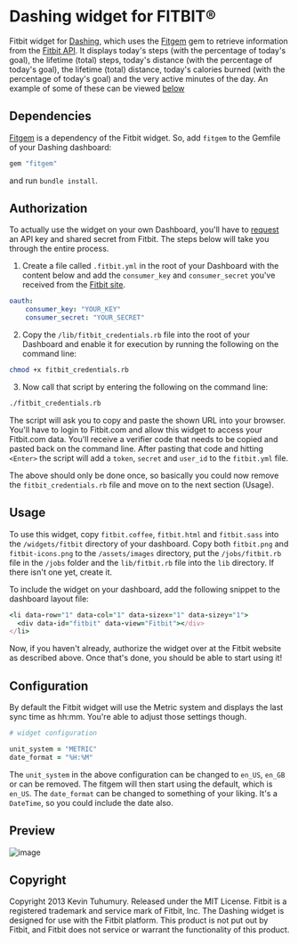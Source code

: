 # Dashing widget for FITBIT®

Fitbit widget for [Dashing](http://shopify.github.com/dashing), which uses the [Fitgem](https://github.com/whazzmaster/fitgem) gem to retrieve information from the [Fitbit API](https://dev.fitbit.com/). It displays today's steps (with the percentage of today's goal), the lifetime (total) steps, today's distance (with the percentage of today's goal), the lifetime (total) distance, today's calories burned (with the percentage of today's goal) and the very active minutes of the day. An example of some of these can be viewed [below](https://github.com/kevintuhumury/dashing-fitbit#preview)

## Dependencies

[Fitgem](https://github.com/whazzmaster/fitgem) is a dependency of the Fitbit widget. So, add `fitgem` to the Gemfile of your Dashing dashboard:

```ruby
gem "fitgem"
```

and run `bundle install`.

## Authorization

To actually use the widget on your own Dashboard, you'll have to [request](https://dev.fitbit.com/apps/new) an API key and shared secret from Fitbit. The steps below will take you through the entire process.

1. Create a file called `.fitbit.yml` in the root of your Dashboard with the content below and add the `consumer_key` and `consumer_secret` you've received from the [Fitbit site](https://dev.fitbit.com/apps/new).

  ```yaml
  oauth:
      consumer_key: "YOUR_KEY"
      consumer_secret: "YOUR_SECRET"
  ```

2. Copy the `/lib/fitbit_credentials.rb` file into the root of your Dashboard and enable it for execution by running the following on the command line:

  ```bash
  chmod +x fitbit_credentials.rb
  ```

3. Now call that script by entering the following on the command line:

  ```bash
  ./fitbit_credentials.rb
  ```

The script will ask you to copy and paste the shown URL into your browser. You'll have to login to Fitbit.com and allow this widget to access your Fitbit.com data. You'll receive a verifier code that needs to be copied and pasted back on the command line. After pasting that code and hitting `<Enter>` the script will add a `token`, `secret` and `user_id` to the `fitbit.yml` file.

The above should only be done once, so basically you could now remove the `fitbit_credentials.rb` file and move on to the next section (Usage).

## Usage

To use this widget, copy `fitbit.coffee`, `fitbit.html` and `fitbit.sass` into the `/widgets/fitbit` directory of your dashboard. Copy both `fitbit.png` and `fitbit-icons.png` to the `/assets/images` directory, put the `/jobs/fitbit.rb` file in the `/jobs` folder and the `lib/fitbit.rb` file into the `lib` directory. If there isn't one yet, create it.

To include the widget on your dashboard, add the following snippet to the dashboard layout file:

```ruby
<li data-row="1" data-col="1" data-sizex="1" data-sizey="1">
  <div data-id="fitbit" data-view="Fitbit"></div>
</li>
```

Now, if you haven't already, authorize the widget over at the Fitbit website as described above. Once that's done, you should be able to start using it!

## Configuration

By default the Fitbit widget will use the Metric system and displays the last sync time as hh:mm. You're able to adjust those settings though.

```ruby
# widget configuration

unit_system = "METRIC"
date_format = "%H:%M"
```

The `unit_system` in the above configuration can be changed to `en_US`, `en_GB` or can be removed. The fitgem will then start using the default, which is `en_US`. The `date_format` can be changed to something of your liking. It's a `DateTime`, so you could include the date also.

## Preview

![image](https://f.cloud.github.com/assets/412952/830986/889c6f7c-f191-11e2-8fa9-e114681b5f6a.png)

## Copyright

Copyright 2013 Kevin Tuhumury. Released under the MIT License. Fitbit is a registered trademark and service mark of Fitbit, Inc. The Dashing widget is designed for use with the Fitbit platform. This product is not put out by Fitbit, and Fitbit does not service or warrant the functionality of this product.
